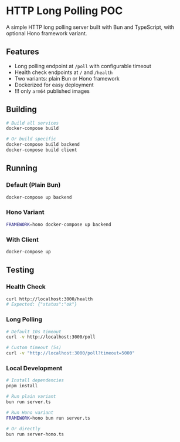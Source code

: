 # HTTP Long Polling POC

A simple HTTP long polling server built with Bun and TypeScript, with optional Hono framework variant.

## Features

- Long polling endpoint at `/poll` with configurable timeout
- Health check endpoints at `/` and `/health`
- Two variants: plain Bun or Hono framework
- Dockerized for easy deployment
- !!! only `arm64` published images

## Building

```bash
# Build all services
docker-compose build

# Or build specific
docker-compose build backend
docker-compose build client
```

## Running

### Default (Plain Bun)

```bash
docker-compose up backend
```

### Hono Variant

```bash
FRAMEWORK=hono docker-compose up backend
```

### With Client

```bash
docker-compose up
```

## Testing

### Health Check

```bash
curl http://localhost:3000/health
# Expected: {"status":"ok"}
```

### Long Polling

```bash
# Default 10s timeout
curl -v http://localhost:3000/poll

# Custom timeout (5s)
curl -v "http://localhost:3000/poll?timeout=5000"
```

### Local Development

```bash
# Install dependencies
pnpm install

# Run plain variant
bun run server.ts

# Run Hono variant
FRAMEWORK=hono bun run server.ts

# Or directly
bun run server-hono.ts
```

